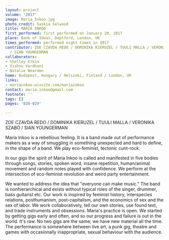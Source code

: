 ```yaml
---
layout: project
volume: '2017'
image: Maria_Inkoo.jpg
photo_credit: Saskia Selwood
title: MARIA INKOO
first_performed: first performed on January 20, 2017
place: Bank of Ideas, Deptford, London, UK
times_performed: performed eight times in 2017
contributor: ZOE CZAVDA REDO / DOMINIKA KIERUZEL / TUULI MALLA / VERONIKA SZAB&Oacute;
  / SIAN YOUNGERMAN
collaborators:
- Shelley Etkin
- Vishnu Vardhani
- Natalie Wearden
home: Budapest, Hungary / Helsinki, Finland / London, UK
links:
- mariainkoo.wixsite.com/mariainkoo
contact: maria.inkoo@gmail.com
footnote: ''
tags: []
pages: '028-029'

---
```


ZOE CZAVDA REDO / DOMINIKA KIERUZEL / TUULI MALLA / VERONIKA SZAB&Oacute; / SIAN YOUNGERMAN

Maria Inkoo is a rebellious feeling. It is a band made out of performance makers as a way of smuggling in something unexpected and hard to define, in the shape of a band. We play eco-feminist, tectonic cunt-rock.

In our gigs the spirit of Maria Inkoo is called and manifested in five bodies through songs, stories, spoken word, insane repetition, human/animal movement and random notes played with confidence. We perform at the intersection of eco-feminist revolution and weird party entertainment.

We wanted to address the idea that "everyone can make music." The band is nonhierarchical and exists without typical roles of the singer, drummer, bass guitarist etc. Our work is inspired by feminist history, interspecies relations, posthumanism, post-capitalism, and the economics of sex and the sex of labor. We work collaboratively, tell our own stories, use found text, and trade instruments and obsessions. Maria's practice is open. We started by getting gigs early and often, and so our progress and failure is out in the world. It's raw. No two gigs are the same; we have new material all the time. The performance is somewhere between live art, a punk gig, theatre and games with occasionally inappropriate, sexual behaviour with the audience.
